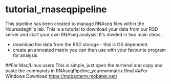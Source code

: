 # tutorial_rnaseqpipeline
This pipeline has been created to manage RNAseq files within the Noursadeghi's lab. 
This is a tutorial to download your data from our RSD server and start your own RNAseq analysis! 
It's divided in two main steps:
- download the data from the RSD storage - this is OS dependent. 
- create an annoated matrix you can then use with your favourite program for analysis

##For Mac/Linux users 
This is simple, just open the terminal and copy and paste the commands in RNAseqPipeline_yourownmatrix.Rmd
##For Windows 
Download https://mobaxterm.mobatek.net/
